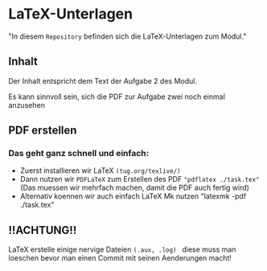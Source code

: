 
# LaTeX-Unterlagen 
"In diesem ```Repository``` befinden sich die LaTeX-Unterlagen zum Modul."

## Inhalt
Der Inhalt entspricht dem Text der Aufgabe 2 des Modul.

Es kann sinnvoll sein, sich die PDF zur Aufgabe zwei noch einmal
anzusehen


## PDF erstellen
### Das geht ganz schnell und einfach:

- Zuerst installieren wir LaTeX ```(tug.org/texlive/)```
- Dann nutzen wir ```PDFLaTeX``` zum Erstellen des PDF ``` "pdflatex ./task.tex" ```(Das muessen wir mehrfach machen, damit die PDF auch fertig wird)
- Alternativ koennen wir auch einfach LaTeX Mk nutzen "latexmk -pdf ./task.tex"


## !!ACHTUNG!!

LaTeX erstelle einige nervige Dateien ```(.aux, .log) ``` diese muss man loeschen bevor
man einen Commit mit seinen Aenderungen macht!
